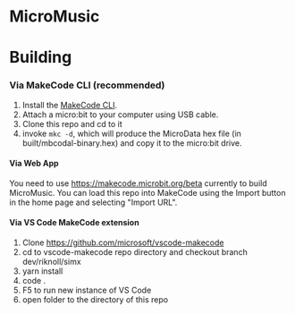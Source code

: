 # MicroMusic

# Building

### Via MakeCode CLI (recommended)

1. Install the [MakeCode CLI](https://microsoft.github.io/pxt-mkc/).
2. Attach a micro:bit to your computer using USB cable.
3. Clone this repo and cd to it
4. invoke `mkc -d`, which will produce the MicroData hex file (in built/mbcodal-binary.hex) and copy it to the micro:bit drive.

#### Via Web App

You need to use https://makecode.microbit.org/beta currently to build MicroMusic. You can load this repo into MakeCode using the Import button in the home page and selecting "Import URL".

#### Via VS Code MakeCode extension

1.	Clone https://github.com/microsoft/vscode-makecode
2.	cd to vscode-makecode repo directory and checkout branch dev/riknoll/simx
3.	yarn install
4.	code .
5.	F5 to run new instance of VS Code
6.	open folder to the directory of this repo




